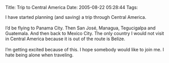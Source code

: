 Title: Trip to Central America
Date: 2005-08-22 05:28:44
Tags: 

I have started planning (and saving) a trip through Central America.<br/><br/>
I&#8217;d be flying to Panama City. Then San José, Managua, Tegucigalpa and
Guatemala. And then back to Mexico City. The only country I would not
visit in Central America because it is out of the route is Belize.<br/><br/>
I&#8217;m getting excited because of this. I hope somebody would like to join me. I hate being alone when traveling.<br/><br/><br/><br/>
